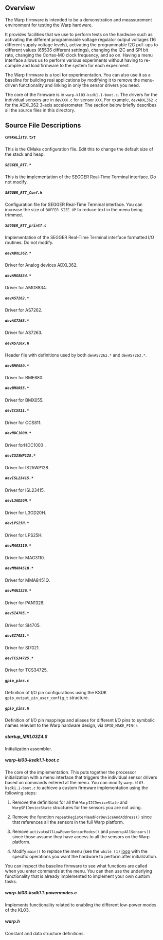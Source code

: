 ## Overview
The Warp firmware is intended to be a demonstration and meassurement environment for testing the Warp hardware. 

It provides facilities that we use to perform tests on the hardware such as activating the different programmable voltage regulator output voltages (16 different supply voltage levels),
activating the programmable I2C pull-ups to different values (65536 different settings), changing the I2C and SPI bit rate, changing the Cortex-M0 clock frequency,
and so on. Having a menu interface allows us to perform various experiments without having to re-compile and load firmware to the system for each experiment.

The Warp firmware is a tool for experimentation. You can also use it as a baseline for building real applications by modifying it to remove the menu-driven functionality and linking in only the sensor drivers you need.

The core of the firmware is in `warp-kl03-ksdk1.1-boot.c`. The drivers for the individual sensors are in `devXXX.c` for sensor `XXX`. For example,
`devADXL362.c` for the ADXL362 3-axis accelerometer. The section below briefly describes all the source files in this directory. 


## Source File Descriptions

##### `CMakeLists.txt`
This is the CMake configuration file. Edit this to change the default size of the stack and heap.


##### `SEGGER_RTT.*`
This is the implementation of the SEGGER Real-Time Terminal interface. Do not modify.

##### `SEGGER_RTT_Conf.h`
Configuration file for SEGGER Real-Time Terminal interface. You can increase the size of `BUFFER_SIZE_UP` to reduce text in the menu being trimmed.

##### `SEGGER_RTT_printf.c`
Implementation of the SEGGER Real-Time Terminal interface formatted I/O routines. Do not modify.

##### `devADXL362.*`
Driver for Analog devices ADXL362.

##### `devAMG8834.*`
Driver for AMG8834.

##### `devAS7262.*`
Driver for AS7262.

##### `devAS7263.*`
Driver for AS7263.

##### `devAS726x.h`
Header file with definitions used by both `devAS7262.*` and `devAS7263.*`.

##### `devBME680.*`
Driver for BME680.

##### `devBMX055.*`
Driver for BMX055.

##### `devCCS811.*`
Driver for CCS811.

##### `devHDC1000.*`
Driver forHDC1000 .

##### `devIS25WP128.*`
Driver for IS25WP128.

##### `devISL23415.*`
Driver for ISL23415.

##### `devL3GD20H.*`
Driver for L3GD20H.

##### `devLPS25H.*`
Driver for LPS25H.

##### `devMAG3110.*`
Driver for MAG3110.

##### `devMMA8451Q.*`
Driver for MMA8451Q.

##### `devPAN1326.*`
Driver for PAN1326.

##### `devSI4705.*`
Driver for SI4705.

##### `devSI7021.*`
Driver for SI7021.

##### `devTCS34725.*`
Driver for TCS34725.

##### `gpio_pins.c`
Definition of I/O pin configurations using the KSDK `gpio_output_pin_user_config_t` structure.

##### `gpio_pins.h`
Definition of I/O pin mappings and aliases for different I/O pins to symbolic names relevant to the Warp hardware design, via `GPIO_MAKE_PIN()`.

##### startup_MKL03Z4.S
Initialization assembler.

##### warp-kl03-ksdk1.1-boot.c
The core of the implementation. This puts together the processor initialization with a menu interface that triggers the individual sensor drivers based on commands entered at the menu.
You can modify `warp-kl03-ksdk1.1-boot.c` to achieve a custom firmware implementation using the following steps:

1.  Remove the definitions for all the `WarpI2CDeviceState` and `WarpSPIDeviceState` structures for the sensors you are not using.

2.  Remove the function `repeatRegisterReadForDeviceAndAddress()` since that references all the sensors in the full Warp platform.

3.  Remove `activateAllLowPowerSensorModes()` and `powerupAllSensors()` since those assume they have access to all the sensors on the Warp platform.

4.  Modify `main()` to replace the menu (see the `while (1)` [loop](https://github.com/physical-computation/Warp-firmware/blob/ea3fac66e0cd85546b71134538f8d8f6ce1741f3/src/boot/ksdk1.1.0/warp-kl03-ksdk1.1-boot.c#L1107) with the specific operations you want the hardware to perform after initialization.

You can inspect the baseline firmware to see what functions are called when you enter commands at the menu. You can then use the underlying functionality that is already implemented to implement your own custom tasks.


##### warp-kl03-ksdk1.1-powermodes.c
Implements functionality related to enabling the different low-power modes of the KL03.

##### warp.h
Constant and data structure definitions.
